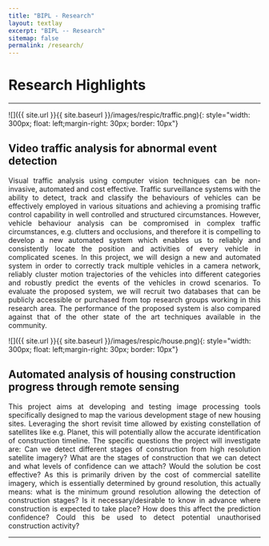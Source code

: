 ```yaml
---
title: "BIPL - Research"
layout: textlay
excerpt: "BIPL -- Research"
sitemap: false
permalink: /research/
---
```


# Research Highlights

---

![]({{ site.url }}{{ site.baseurl }}/images/respic/traffic.png){: style="width: 300px; float: left;margin-right: 30px; border: 10px"}

## Video traffic analysis for abnormal event detection
<div style="text-align: justify">
Visual traffic analysis using computer vision techniques can be non-invasive, automated and cost effective. Traffic surveillance systems with the ability to detect, track and classify the behaviours of vehicles can be effectively employed in various situations and achieving a promising traffic control capability in well controlled and structured circumstances. However, vehicle behaviour analysis can be compromised in complex traffic circumstances, e.g. clutters and occlusions, and therefore it is compelling to develop a new automated system which enables us to reliably and consistently locate the position and activities of every vehicle in complicated scenes. In this project, we will design a new and automated system in order to correctly track multiple vehicles in a camera network, reliably cluster motion trajectories of the vehicles into different categories and robustly predict the events of the vehicles in crowd scenarios. To evaluate the proposed system, we will recruit two databases that can be publicly accessible or purchased from top research groups working in this research area. The performance of the proposed system is also compared against that of the other state of the art techniques available in the community.
</div>

![]({{ site.url }}{{ site.baseurl }}/images/respic/house.png){: style="width: 300px; float: left;margin-right: 30px; border: 10px"}

## Automated analysis of housing construction progress through remote sensing

<div style="text-align: justify">
This project aims at developing and testing image processing tools specifically designed to map the various development stage of new housing sites. Leveraging the short revisit time allowed by existing constellation of satellites like e.g. Planet, this will potentially allow the accurate identification of construction timeline. The specific questions the project will investigate are: Can we detect different stages of construction from high resolution satellite imagery? What are the stages of construction that we can detect and what levels of confidence can we attach? Would the solution be cost effective? As this is primarily driven by the cost of commercial satellite imagery, which is essentially determined by ground resolution, this actually means: what is the minimum ground resolution allowing the detection of construction stages? Is it necessary/desirable to know in advance where construction is expected to take place? How does this affect the prediction confidence? Could this be used to detect potential unauthorised construction activity?
</div>


---


